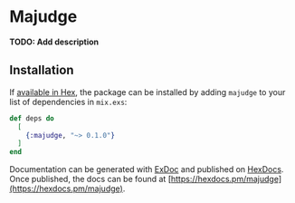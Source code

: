 # Majudge

**TODO: Add description**

## Installation

If [available in Hex](https://hex.pm/docs/publish), the package can be installed
by adding `majudge` to your list of dependencies in `mix.exs`:

```elixir
def deps do
  [
    {:majudge, "~> 0.1.0"}
  ]
end
```

Documentation can be generated with [ExDoc](https://github.com/elixir-lang/ex_doc)
and published on [HexDocs](https://hexdocs.pm). Once published, the docs can
be found at [https://hexdocs.pm/majudge](https://hexdocs.pm/majudge).

